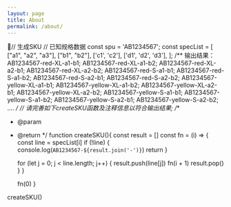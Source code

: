 ```yaml
---
layout: page
title: About
permalink: /about/
---
```


// 生成SKU
// 已知规格数据
const spu = 'AB1234567';
const specList = [ 
 ["a1", "a2", "a3"],
 ["b1", "b2"], 
 ['c1', 'c2'],
 ['d1', 'd2', 'd3'],
];
/** 
  输出结果：
 AB1234567-red-XL-a1-b1;
 AB1234567-red-XL-a1-b2;
 AB1234567-red-XL-a2-b1;
 AB1234567-red-XL-a2-b2;
 AB1234567-red-S-a1-b1;
 AB1234567-red-S-a1-b2;
 AB1234567-red-S-a2-b1;
 AB1234567-red-S-a2-b2;
 AB1234567-yellow-XL-a1-b1;
 AB1234567-yellow-XL-a1-b2;
 AB1234567-yellow-XL-a2-b1;
 AB1234567-yellow-XL-a2-b2;
 AB1234567-yellow-S-a1-b1;
 AB1234567-yellow-S-a1-b2;
 AB1234567-yellow-S-a2-b1;
 AB1234567-yellow-S-a2-b2;
  ....
*/
// 请完善如下createSKU函数及注释信息以符合输出结果;
/** 
* @param
* @return 
*/
function createSKU(){
  const result = []
  const fn = (i) => {
    const line = specList[i]
    if (!line) {
      console.log(`AB1234567-${result.join('-')}`)
      return
    }

    for (let j = 0; j < line.length; j++) {
      result.push(line[j])
      fn(i + 1)
      result.pop()
    }
  }

  fn(0)
}

createSKU()
